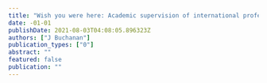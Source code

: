 ```yaml
---
title: "Wish you were here: Academic supervision of international professional experience (AUR 60 02)"
date: -01-01
publishDate: 2021-08-03T04:08:05.896323Z
authors: ["J Buchanan"]
publication_types: ["0"]
abstract: ""
featured: false
publication: ""
---
```


